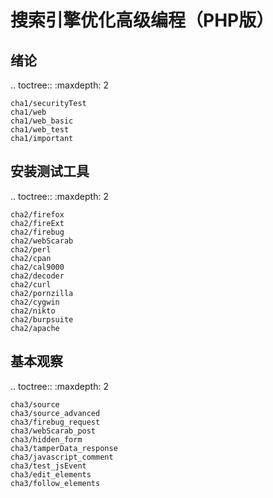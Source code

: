 ﻿搜索引擎优化高级编程（PHP版）
=============================


绪论
----------------------

.. toctree::
    :maxdepth: 2

    cha1/securityTest
    cha1/web
    cha1/web_basic
    cha1/web_test
    cha1/important

安装测试工具
---------------------

.. toctree::
    :maxdepth: 2

    cha2/firefox
    cha2/fireExt
    cha2/firebug
    cha2/webScarab
    cha2/perl
    cha2/cpan
    cha2/cal9000
    cha2/decoder
    cha2/curl
    cha2/pornzilla
    cha2/cygwin
    cha2/nikto
    cha2/burpsuite
    cha2/apache

基本观察
------------------

.. toctree::
    :maxdepth: 2

    cha3/source
    cha3/source_advanced
    cha3/firebug_request
    cha3/webScarab_post
    cha3/hidden_form
    cha3/tamperData_response
    cha3/javascript_comment
    cha3/test_jsEvent
    cha3/edit_elements
    cha3/follow_elements